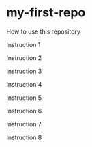 # my-first-repo

How to use this repository

Instruction 1

Instruction 2

Instruction 3

Instruction 4

Instruction 5

Instruction 6

Instruction 7

Instruction 8